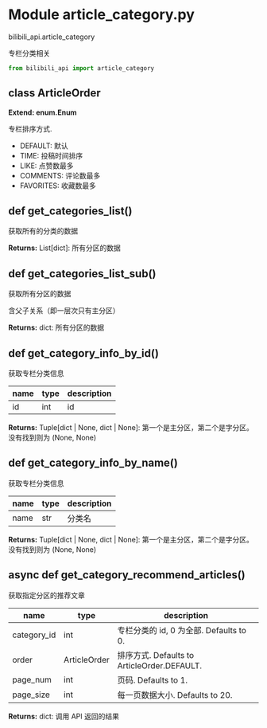 # Module article_category.py


bilibili_api.article_category

专栏分类相关


``` python
from bilibili_api import article_category
```

## class ArticleOrder

**Extend: enum.Enum**

专栏排序方式.

+ DEFAULT: 默认
+ TIME: 投稿时间排序
+ LIKE: 点赞数最多
+ COMMENTS: 评论数最多
+ FAVORITES: 收藏数最多




## def get_categories_list()

获取所有的分类的数据



**Returns:** List[dict]: 所有分区的数据




## def get_categories_list_sub()

获取所有分区的数据

含父子关系（即一层次只有主分区）



**Returns:** dict: 所有分区的数据




## def get_category_info_by_id()

获取专栏分类信息


| name | type | description |
| - | - | - |
| id | int | id |

**Returns:** Tuple[dict | None, dict | None]: 第一个是主分区，第二个是字分区。没有找到则为 (None, None)




## def get_category_info_by_name()

获取专栏分类信息


| name | type | description |
| - | - | - |
| name | str | 分类名 |

**Returns:** Tuple[dict | None, dict | None]: 第一个是主分区，第二个是字分区。没有找到则为 (None, None)




## async def get_category_recommend_articles()

获取指定分区的推荐文章


| name | type | description |
| - | - | - |
| category_id | int | 专栏分类的 id, 0 为全部. Defaults to 0. |
| order | ArticleOrder | 排序方式. Defaults to ArticleOrder.DEFAULT. |
| page_num | int | 页码. Defaults to 1. |
| page_size | int | 每一页数据大小. Defaults to 20. |

**Returns:** dict: 调用 API 返回的结果




